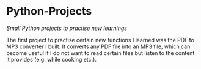 # Python-Projects
*Small Python projects to practise new learnings*  

The first project to practise certain new functions I learned was the PDF to MP3 converter I built.
It converts any PDF file into an MP3 file, which can become useful if I do not want to read certain files but listen to the content it provides (e.g. while cooking etc.).
